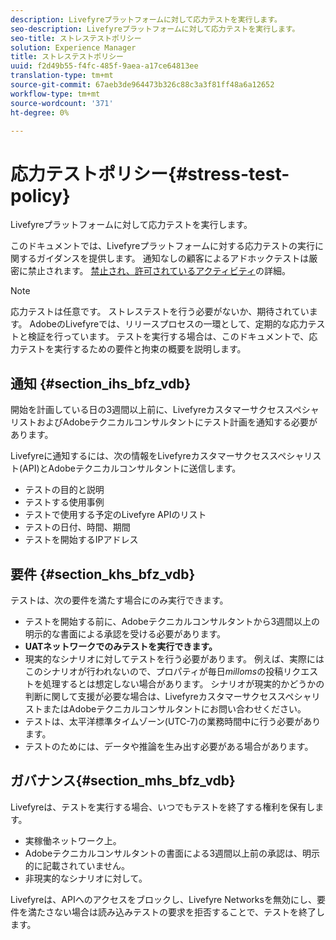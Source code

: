 ```yaml
---
description: Livefyreプラットフォームに対して応力テストを実行します。
seo-description: Livefyreプラットフォームに対して応力テストを実行します。
seo-title: ストレステストポリシー
solution: Experience Manager
title: ストレステストポリシー
uuid: f2d49b55-f4fc-485f-9aea-a17ce64813ee
translation-type: tm+mt
source-git-commit: 67aeb3de964473b326c88c3a3f81ff48a6a12652
workflow-type: tm+mt
source-wordcount: '371'
ht-degree: 0%

---
```



# 応力テストポリシー{#stress-test-policy}

Livefyreプラットフォームに対して応力テストを実行します。

このドキュメントでは、Livefyreプラットフォームに対する応力テストの実行に関するガイダンスを提供します。 通知なしの顧客によるアドホックテストは厳密に禁止されます。 [禁止され、許可されているアクティビティ](#c_stress_test_policy/section_mhs_bfz_vdb)の詳細。

>[!NOTE]
>
>応力テストは任意です。 ストレステストを行う必要がないか、期待されています。 AdobeのLivefyreでは、リリースプロセスの一環として、定期的な応力テストと検証を行っています。 テストを実行する場合は、このドキュメントで、応力テストを実行するための要件と拘束の概要を説明します。

## 通知 {#section_ihs_bfz_vdb}

開始を計画している日の3週間以上前に、LivefyreカスタマーサクセススペシャリストおよびAdobeテクニカルコンサルタントにテスト計画を通知する必要があります。

Livefyreに通知するには、次の情報をLivefyreカスタマーサクセススペシャリスト(API)とAdobeテクニカルコンサルタントに送信します。

* テストの目的と説明
* テストする使用事例
* テストで使用する予定のLivefyre APIのリスト
* テストの日付、時間、期間
* テストを開始するIPアドレス

## 要件 {#section_khs_bfz_vdb}

テストは、次の要件を満たす場合にのみ実行できます。

* テストを開始する前に、Adobeテクニカルコンサルタントから3週間以上の明示的な書面による承認を受ける必要があります。
* **UATネットワークでのみテストを実行できます。**
* 現実的なシナリオに対してテストを行う必要があります。 例えば、実際にはこのシナリオが行われないので、プロパティが毎日&#x200B;*milloms*&#x200B;の投稿リクエストを処理するとは想定しない場合があります。 シナリオが現実的かどうかの判断に関して支援が必要な場合は、LivefyreカスタマーサクセススペシャリストまたはAdobeテクニカルコンサルタントにお問い合わせください。
* テストは、太平洋標準タイムゾーン\(UTC-7\)の業務時間中に行う必要があります。
* テストのためには、データや推論を生み出す必要がある場合があります。

## ガバナンス{#section_mhs_bfz_vdb}

Livefyreは、テストを実行する場合、いつでもテストを終了する権利を保有します。

* 実稼働ネットワーク上。
* Adobeテクニカルコンサルタントの書面による3週間以上前の承認は、明示的に記載されていません。
* 非現実的なシナリオに対して。

Livefyreは、APIへのアクセスをブロックし、Livefyre Networksを無効にし、要件を満たさない場合は読み込みテストの要求を拒否することで、テストを終了します。
